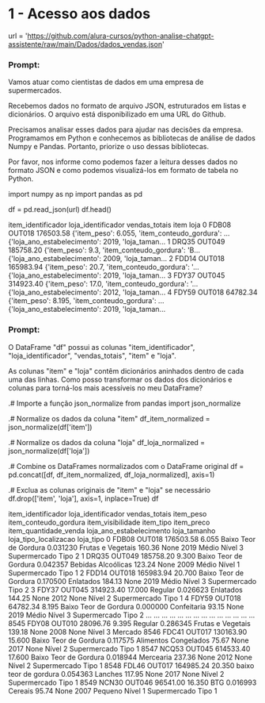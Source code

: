 # 1 - Acesso aos dados
url = 'https://github.com/alura-cursos/python-analise-chatgpt-assistente/raw/main/Dados/dados_vendas.json'
### Prompt:

Vamos atuar como cientistas de dados em uma empresa de supermercados.

Recebemos dados no formato de arquivo JSON, estruturados em listas e dicionários. O arquivo está disponibilizado em uma URL do Github.

Precisamos analisar esses dados para ajudar nas decisões da empresa. Programamos em Python e conhecemos as bibliotecas de análise de dados Numpy e Pandas. Portanto, priorize o uso dessas bibliotecas.

Por favor, nos informe como podemos fazer a leitura desses dados no formato JSON e como podemos visualizá-los em formato de tabela no Python.

import numpy as np
import pandas as pd


df = pd.read_json(url)
df.head()

item_identificador	loja_identificador	vendas_totais	item	loja
0	FDB08	OUT018	176503.58	{'item_peso': 6.055, 'item_conteudo_gordura': ...	{'loja_ano_estabelecimento': 2019, 'loja_taman...
1	DRQ35	OUT049	185758.20	{'item_peso': 9.3, 'item_conteudo_gordura': 'B...	{'loja_ano_estabelecimento': 2009, 'loja_taman...
2	FDD14	OUT018	165983.94	{'item_peso': 20.7, 'item_conteudo_gordura': '...	{'loja_ano_estabelecimento': 2019, 'loja_taman...
3	FDY37	OUT045	314923.40	{'item_peso': 17.0, 'item_conteudo_gordura': '...	{'loja_ano_estabelecimento': 2012, 'loja_taman...
4	FDY59	OUT018	64782.34	{'item_peso': 8.195, 'item_conteudo_gordura': ...	{'loja_ano_estabelecimento': 2019, 'loja_taman...

### Prompt:

O DataFrame "df" possui as colunas "item_identificador", "loja_identificador", "vendas_totais", "item" e "loja".

As colunas "item" e "loja" contêm dicionários aninhados dentro de cada uma das linhas. Como posso transformar os dados dos dicionários e colunas para torná-los mais acessíveis no meu DataFrame?


.# Importe a função json_normalize
from pandas import json_normalize

.# Normalize os dados da coluna "item"
df_item_normalized = json_normalize(df['item'])

.# Normalize os dados da coluna "loja"
df_loja_normalized = json_normalize(df['loja'])

.# Combine os DataFrames normalizados com o DataFrame original
df = pd.concat([df, df_item_normalized, df_loja_normalized], axis=1)

.# Exclua as colunas originais de "item" e "loja" se necessário
df.drop(['item', 'loja'], axis=1, inplace=True)
df

item_identificador	loja_identificador	vendas_totais	item_peso	item_conteudo_gordura	item_visibilidade	item_tipo	item_preco	item_quantidade_venda	loja_ano_estabelecimento	loja_tamanho	loja_tipo_localizacao	loja_tipo
0	FDB08	OUT018	176503.58	6.055	Baixo Teor de Gordura	0.031230	Frutas e Vegetais	160.36	None	2019	Médio	Nível 3	Supermercado Tipo 2
1	DRQ35	OUT049	185758.20	9.300	Baixo Teor de Gordura	0.042357	Bebidas Alcoólicas	123.24	None	2009	Médio	Nível 1	Supermercado Tipo 1
2	FDD14	OUT018	165983.94	20.700	Baixo Teor de Gordura	0.170500	Enlatados	184.13	None	2019	Médio	Nível 3	Supermercado Tipo 2
3	FDY37	OUT045	314923.40	17.000	Regular	0.026623	Enlatados	144.25	None	2012	None	Nível 2	Supermercado Tipo 1
4	FDY59	OUT018	64782.34	8.195	Baixo Teor de Gordura	0.000000	Confeitaria	93.15	None	2019	Médio	Nível 3	Supermercado Tipo 2
...	...	...	...	...	...	...	...	...	...	...	...	...	...
8545	FDY08	OUT010	28096.76	9.395	Regular	0.286345	Frutas e Vegetais	139.18	None	2008	None	Nível 3	Mercado
8546	FDC41	OUT017	130163.90	15.600	Baixo Teor de Gordura	0.117575	Alimentos Congelados	75.67	None	2017	None	Nível 2	Supermercado Tipo 1
8547	NCQ53	OUT045	614533.40	17.600	Baixo Teor de Gordura	0.018944	Mercearia	237.36	None	2012	None	Nível 2	Supermercado Tipo 1
8548	FDL46	OUT017	164985.24	20.350	baixo teor de gordura	0.054363	Lanches	117.95	None	2017	None	Nível 2	Supermercado Tipo 1
8549	NCN30	OUT046	96541.00	16.350	BTG	0.016993	Cereais	95.74	None	2007	Pequeno	Nível 1	Supermercado Tipo 1






















































































